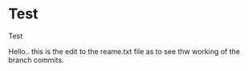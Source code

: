 # Test
Test

Hello.. this is the edit to the reame.txt file as to see thw working of the branch commits.
